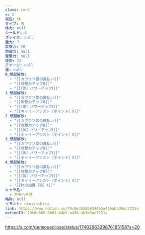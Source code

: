 ```yaml
---
class: card
★: 5
属性: 体
タイプ: 攻
体力: null
シールド: 8
ブレイク: null
霊力: 7
攻撃力: 26
防御力: null
霊撃力: null
技術: 22
チャージ: null
運: null
0_想起解放:
  - "[[カワウソ霊の露払い]]"
  - "[[攻撃力アップⅢ]]"
  - "[[［体］パワーアップⅠ]]"
1_想起解放:
  - "[[カワウソ霊の露払い]]"
  - "[[攻撃力アップⅢ]]"
  - "[[［体］パワーアップⅠ]]"
  - "[[キャリーアシスト［ポイント］Ⅱ]]"
2_想起解放:
  - "[[カワウソ霊の露払い]]"
  - "[[攻撃力アップⅢ]]"
  - "[[［体］パワーアップⅠ]]"
  - "[[キャリーアシスト［ポイント］Ⅱ]]"
3_想起解放:
  - "[[カワウソ霊の露払い]]"
  - "[[攻撃力アップⅢ]]"
  - "[[［体］パワーアップⅠ]]"
  - "[[キャリーアシスト［ポイント］Ⅱ]]"
4_想起解放:
  - "[[カワウソ霊の露払い]]"
  - "[[攻撃力アップⅢ]]"
  - "[[［体］パワーアップⅠ]]"
  - "[[キャリーアシスト［ポイント］Ⅱ]]"
  - "[[体の加護［攻］Ⅱ]]"
キャラ名:
  - 吉弔八千慧
略称: null
イラスト: ninjinshiru
link: https://www.notion.so/79c8e3b59b8344b5a436ab3d9ac7721a
notionID: 79c8e3b5-9b83-44b5-a436-ab3d9ac7721a
---
```

https://x.com/gensoueclipse/status/1740266329876185158?s=20